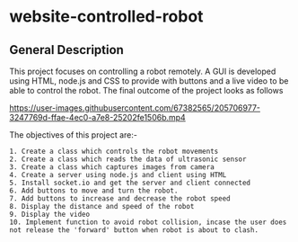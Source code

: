# website-controlled-robot

## General Description
This project focuses on controlling a robot remotely. A GUI is developed using HTML, node.js and CSS to provide with buttons and a live video to be able to control the robot. The final outcome of the project looks as follows

https://user-images.githubusercontent.com/67382565/205706977-3247769d-ffae-4ec0-a7e8-25202fe1506b.mp4

The objectives of this project are:-

    1. Create a class which controls the robot movements
    2. Create a class which reads the data of ultrasonic sensor
    3. Create a class which captures images from camera
    4. Create a server using node.js and client using HTML
    5. Install socket.io and get the server and client connected
    6. Add buttons to move and turn the robot.
    7. Add buttons to increase and decrease the robot speed
    8. Display the distance and speed of the robot
    9. Display the video
    10. Implement function to avoid robot collision, incase the user does not release the 'forward' button when robot is about to clash.
   